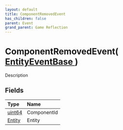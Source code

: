 ```yaml
---
layout: default
title: ComponentRemovedEvent
has_children: false
parent: Event
grand_parent: Game Reflection
---
```

# ComponentRemovedEvent( [ EntityEventBase ](/riftbreaker-wiki/docs/game-reflection/events/entity_event_base/) )
Description 

## Fields

| Type | Name |
|:----------|:--------------|
| [uint64](/riftbreaker-wiki/docs/game-reflection/components/uint64/) | ComponentId |
| [Entity](/riftbreaker-wiki/docs/game-reflection/classes/entity/) | Entity |

